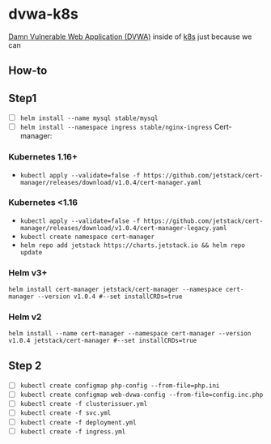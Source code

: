 # dvwa-k8s

[Damn Vulnerable Web Application (DVWA)](http://www.dvwa.co.uk/) inside of [k8s](https://kubernetes.io/docs/concepts/overview/what-is-kubernetes/) just because we can 

## How-to

## Step1

* [ ] `helm install --name mysql stable/mysql`
* [ ] `helm install --namespace ingress stable/nginx-ingress`
Cert-manager:
### Kubernetes 1.16+
* `kubectl apply --validate=false -f https://github.com/jetstack/cert-manager/releases/download/v1.0.4/cert-manager.yaml`

### Kubernetes <1.16
* `kubectl apply --validate=false -f https://github.com/jetstack/cert-manager/releases/download/v1.0.4/cert-manager-legacy.yaml`
* `kubectl create namespace cert-manager`
* `helm repo add jetstack https://charts.jetstack.io && helm repo update`
### Helm v3+
  `helm install cert-manager jetstack/cert-manager --namespace cert-manager --version v1.0.4 #--set installCRDs=true`

### Helm v2
  `helm install --name cert-manager --namespace cert-manager --version v1.0.4 jetstack/cert-manager #--set installCRDs=true`

## Step 2

* [ ] `kubectl create configmap php-config --from-file=php.ini`
* [ ] `kubectl create configmap web-dvwa-config --from-file=config.inc.php`
* [ ] `kubectl create -f clusterissuer.yml`
* [ ] `kubectl create -f svc.yml`
* [ ] `kubectl create -f deployment.yml`
* [ ] `kubectl create -f ingress.yml`
